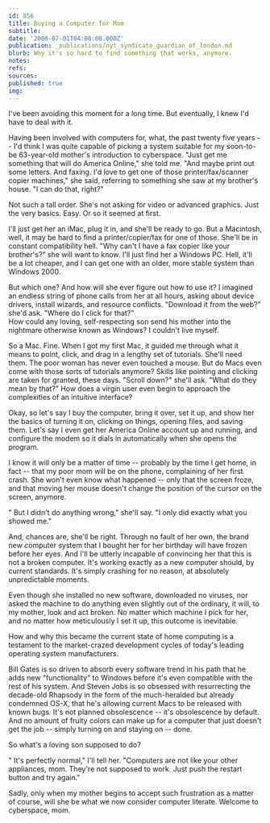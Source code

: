 ```yaml
---
id: 856
title: Buying a Computer for Mom
subtitle: 
date: '2000-07-01T04:00:00.000Z'
publication: _publications/nyt_syndicate_guardian_of_london.md
blurb: Why it's so hard to find something that works, anymore.
notes: 
refs: 
sources: 
published: true
img: 
---
```

I've been avoiding this moment for a long time. But eventually, I knew I'd have to deal with it.

Having been involved with computers for, what, the past twenty five years -- I'd think I was quite capable of picking a system suitable for my soon-to-be 63-year-old mother's introduction to cyberspace. "Just get me something that will do America Online," she told me. "And maybe print out some letters. And faxing. I'd love to get one of those printer/fax/scanner copier machines," she said, referring to something she saw at my brother's house. "I can do that, right?"

Not such a tall order. She's not asking for video or advanced graphics. Just the very basics. Easy. Or so it seemed at first.

I'll just get her an iMac, plug it in, and she'll be ready to go. But a Macintosh, well, it may be hard to find a printer/copier/fax for one of those. She'll be in constant compatibility hell. "Why can't I have a fax copier like your brother's?" she will want to know. I'll just find her a Windows PC. Hell, it'll be a lot cheaper, and I can get one with an older, more stable system than Windows 2000.

But which one? And how will she ever figure out how to use it? I imagined an endless string of phone calls from her at all hours, asking about device drivers, install wizards, and resource conflicts. "Download it from the web?" she'd ask. "Where do I click for that?"  
How could any loving, self-respecting son send his mother into the nightmare otherwise known as Windows? I couldn't live myself.

So a Mac. Fine. When I got my first Mac, it guided me through what it means to point, click, and drag in a lengthy set of tutorials. She'll need them. The poor woman has never even touched a mouse. But do Macs even come with those sorts of tutorials anymore? Skills like pointing and clicking are taken for granted, these days. "Scroll down?" she'll ask. "What do they mean by that?" How does a virgin user even begin to approach the complexities of an intuitive interface?

Okay, so let's say I buy the computer, bring it over, set it up, and show her the basics of turning it on, clicking on things, opening files, and saving them. Let's say I even get her America Online account up and running, and configure the modem so it dials in automatically when she opens the program.

I know it will only be a matter of time -- probably by the time I get home, in fact -- that my poor mom will be on the phone, complaining of her first crash. She won't even know what happened -- only that the screen froze, and that moving her mouse doesn't change the position of the cursor on the screen, anymore.

" But I didn't do anything wrong," she'll say. "I only did exactly what you showed me."

And, chances are, she'll be right. Through no fault of her own, the brand new computer system that I bought her for her birthday will have frozen before her eyes. And I'll be utterly incapable of convincing her that this is not a broken computer. It's working exactly as a new computer should, by current standards. It's simply crashing for no reason, at absolutely unpredictable moments.

Even though she installed no new software, downloaded no viruses, nor asked the machine to do anything even slightly out of the ordinary, it will, to my mother, look and act broken. No matter which machine I pick for her, and no matter how meticulously I set it up, this outcome is inevitable.

How and why this became the current state of home computing is a testament to the market-crazed development cycles of today's leading operating system manufacturers.

Bill Gates is so driven to absorb every software trend in his path that he adds new "functionality" to Windows before it's even compatible with the rest of his system. And Steven Jobs is so obsessed with resurrecting the decade-old Rhapsody in the form of the much-heralded but already condemned OS-X, that he's allowing current Macs to be released with known bugs. It's not planned obsolescence -- it's obsolescence by default. And no amount of fruity colors can make up for a computer that just doesn't get the job -- simply turning on and staying on -- done.

So what's a loving son supposed to do?

" It's perfectly normal," I'll tell her. "Computers are not like your other appliances, mom. They're not supposed to work. Just push the restart button and try again."

Sadly, only when my mother begins to accept such frustration as a matter of course, will she be what we now consider computer literate. Welcome to cyberspace, mom.
